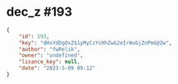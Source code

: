 
# dec_z #193
                
```JSON
{
    "id": 193,
    "key": "dHxYdDgOxZ$1yMyCzYcHhZw&2eIrWuGjZnPmG@2w",
    "author": "fwRelik",
    "owner": "undefined",
    "lisance_key": null,
    "date": "2023-5-09 09:12"
}
```
    